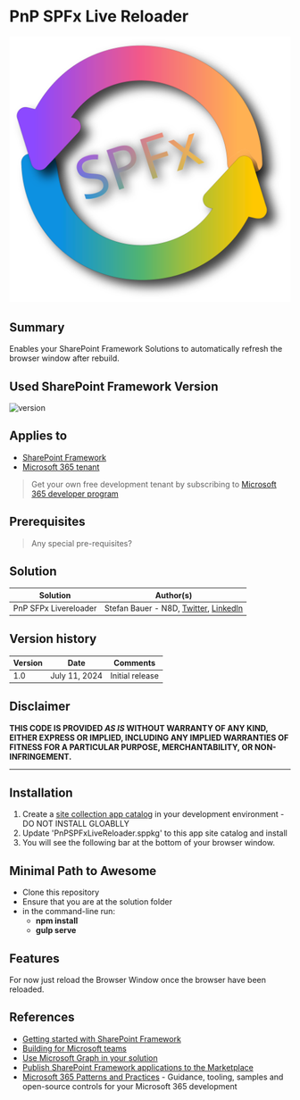 # PnP SPFx Live Reloader

![SPfx Live Reloader Logo](docs/assets/pnp-live-reloader.svg "Refresh and Stay up to date")

## Summary

Enables your SharePoint Framework Solutions to automatically refresh the browser window after rebuild.


## Used SharePoint Framework Version

![version](https://img.shields.io/badge/version-1.19.0-green.svg)

## Applies to

- [SharePoint Framework](https://aka.ms/spfx)
- [Microsoft 365 tenant](https://docs.microsoft.com/en-us/sharepoint/dev/spfx/set-up-your-developer-tenant)

> Get your own free development tenant by subscribing to [Microsoft 365 developer program](http://aka.ms/o365devprogram)

## Prerequisites

> Any special pre-requisites?

## Solution

| Solution    | Author(s)                                               |
| ----------- | ------------------------------------------------------- |
| PnP SFPx Livereloader | Stefan Bauer - N8D, [Twitter](https://x.com/stfbauer), [LinkedIn](https://www.linkedin.com/in/stfbauer/) |

## Version history

| Version | Date             | Comments        |
| ------- | ---------------- | --------------- |
| 1.0     | July 11, 2024 | Initial release |

## Disclaimer

**THIS CODE IS PROVIDED _AS IS_ WITHOUT WARRANTY OF ANY KIND, EITHER EXPRESS OR IMPLIED, INCLUDING ANY IMPLIED WARRANTIES OF FITNESS FOR A PARTICULAR PURPOSE, MERCHANTABILITY, OR NON-INFRINGEMENT.**

---

## Installation

1. Create a [site collection app catalog](https://learn.microsoft.com/en-us/sharepoint/dev/general-development/site-collection-app-catalog) in your development environment - DO NOT INSTALL GLOABLLY
2. Update 'PnPSPFxLiveReloader.sppkg' to this app site catalog and install
3. You will see the following bar at the bottom of your browser window.


## Minimal Path to Awesome

- Clone this repository
- Ensure that you are at the solution folder
- in the command-line run:
  - **npm install**
  - **gulp serve**

## Features

For now just reload the Browser Window once the browser have been reloaded.

## References

- [Getting started with SharePoint Framework](https://docs.microsoft.com/en-us/sharepoint/dev/spfx/set-up-your-developer-tenant)
- [Building for Microsoft teams](https://docs.microsoft.com/en-us/sharepoint/dev/spfx/build-for-teams-overview)
- [Use Microsoft Graph in your solution](https://docs.microsoft.com/en-us/sharepoint/dev/spfx/web-parts/get-started/using-microsoft-graph-apis)
- [Publish SharePoint Framework applications to the Marketplace](https://docs.microsoft.com/en-us/sharepoint/dev/spfx/publish-to-marketplace-overview)
- [Microsoft 365 Patterns and Practices](https://aka.ms/m365pnp) - Guidance, tooling, samples and open-source controls for your Microsoft 365 development
